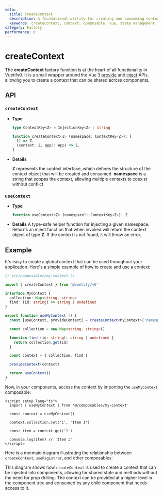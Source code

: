 ```yaml
---
meta:
  title: createContext
  description: A foundational utility for creating and consuming context throughout your application, enabling sharing state and methods across components without prop drilling.
  keywords: createContext, context, composable, Vue, state management
category: Factory
performance: 0
---
```


<script setup>
  import Mermaid from '@/components/Mermaid.vue'
  import DocsPageFeatures from '@/components/docs/DocsPageFeatures.vue'
</script>

# createContext

The **createContext** factory function is at the heart of all functionality in Vuetify0. It is a small wrapper around the Vue 3 [provide](https://vuejs.org/api/composition-api.html#provide) and [inject](https://vuejs.org/api/composition-api.html#inject) APIs, allowing you to create a context that can be shared across components.

<DocsPageFeatures />

## API

### `createContext`

- **Type**
  ```ts
  type ContextKey<Z> = InjectionKey<Z> | string

  function createContext<Z> (namespace: ContextKey<Z>): [
    () => Z,
    (context: Z, app?: App) => Z,
  ]
  ```
- **Details**

  **Z** represents the context interface, which defines the structure of the context object that will be created and consumed. **namespace** is a string that scopes the context, allowing multiple contexts to coexist without conflict.

### `useContext`

- **Type**
  ```ts
  function useContext<Z> (namespace?: ContextKey<Z>): Z
  ```
- **Details**
  A type-safe helper function for injecting a given namespace. Returns an inject function that when invoked will return the context object of type **Z**. If the context is not found, it will throw an error.

## Example

It's easy to create a global context that can be used throughout your application. Here's a simple example of how to create and use a context:

```ts
// src/composables/my-context.ts

import { createContext } from '@vuetify/v0'

interface MyContext {
  collection: Map<string, string>
  find: (id: string) => string | undefined
}

export function useMyContext () {
  const [useContext, provideContext] = createContext<MyContext>('namespace')

  const collection = new Map<string, string>()

  function find (id: string): string | undefined {
    return collection.get(id)
  }

  const context = { collection, find }

  provideContext(context)

  return useContext()
}
```

Now, in your components, access the context by importing the `useMyContext` composable:

```vue
<script setup lang="ts">
  import { useMyContext } from '@/composables/my-context'

  const context = useMyContext()

  context.collection.set('1', 'Item 1')

  const item = context.get('1')

  console.log(item) // 'Item 1'
</script>
```

Here is a mermaid diagram illustrating the relationship between `createContext`, `useRegistrar`, and other composables:

<Mermaid code="
graph TD
  A(createApp) --> B(useMyContext)
  B --> C{provideContext}
  C --> D(Component 1)
  C --> E(Component 2)
  C --> F(Component 3)
" />

This diagram shows how `createContext` is used to create a context that can be injected into components, allowing for shared state and methods without the need for prop drilling. The context can be provided at a higher level in the component tree and consumed by any child component that needs access to it.
